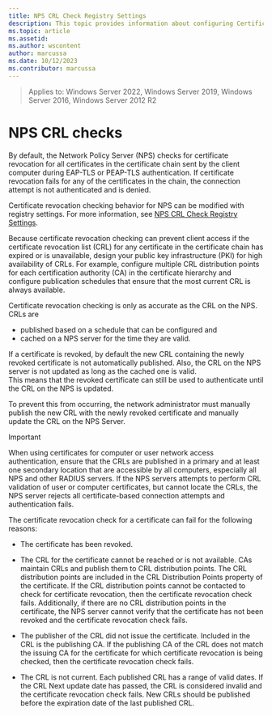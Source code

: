```yaml
---
title: NPS CRL Check Registry Settings
description: This topic provides information about configuring Certificate Revocation List settings for EAP-TLS authentication on a Network Policy Server.
ms.topic: article
ms.assetid: 
ms.author: wscontent
author: marcussa
ms.date: 10/12/2023
ms.contributor: marcussa
---
```


>Applies to: Windows Server 2022, Windows Server 2019, Windows Server 2016, Windows Server 2012 R2

# NPS CRL checks  

By default, the Network Policy Server (NPS) checks for certificate revocation for all certificates in the certificate chain sent by the client computer during EAP-TLS or PEAP-TLS authentication. If certificate revocation fails for any of the certificates in the chain, the connection attempt is not authenticated and is denied.

Certificate revocation checking behavior for NPS can be modified with registry settings. For more information, see [NPS CRL Check Registry Settings](nps-crl-check-registry-settings.md).

Because certificate revocation checking can prevent client access if the certificate revocation list (CRL) for any certificate in the certificate chain has expired or is unavailable, design your public key infrastructure (PKI) for high availability of CRLs. For example, configure multiple CRL distribution points for each certification authority (CA) in the certificate hierarchy and configure publication schedules that ensure that the most current CRL is always available.

Certificate revocation checking is only as accurate as the CRL on the NPS. CRLs are
- published based on a schedule that can be configured and
- cached on a NPS server for the time they are valid.

If a certificate is revoked, by default the new CRL containing the newly revoked certificate is not automatically published. Also, the CRL on the NPS server is not updated as long as the cached one is valid.  
This means that the revoked certificate can still be used to authenticate until the CRL on the NPS is updated.

To prevent this from occurring, the network administrator must manually publish the new CRL with the newly revoked certificate and manually update the CRL on the NPS Server.

> [!Important]
> When using certificates for computer or user network access authentication, ensure that the CRLs are published in a primary and at least one secondary location that are accessible by all computers, especially all NPS and other RADIUS servers. If the NPS servers attempts to perform CRL validation of user or computer certificates, but cannot locate the CRLs, the NPS server rejects all certificate-based connection attempts and authentication fails.

The certificate revocation check for a certificate can fail for the following reasons:

- The certificate has been revoked.  
  
- The CRL for the certificate cannot be reached or is not available.
  CAs maintain CRLs and publish them to CRL distribution points. The CRL distribution points are included in the CRL Distribution Points property of the certificate. If the CRL distribution points cannot be contacted to check for certificate revocation, then the certificate revocation check fails.
  Additionally, if there are no CRL distribution points in the certificate, the NPS server cannot verify that the certificate has not been revoked and the certificate revocation check fails.

- The publisher of the CRL did not issue the certificate.
  Included in the CRL is the publishing CA. If the publishing CA of the CRL does not match the issuing CA for the certificate for which certificate revocation is being checked, then the certificate revocation check fails.

- The CRL is not current.
  Each published CRL has a range of valid dates. If the CRL Next update date has passed, the CRL is considered invalid and the certificate revocation check fails. New CRLs should be published before the expiration date of the last published CRL.
